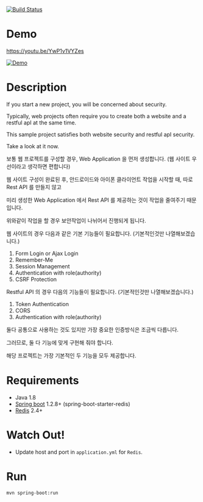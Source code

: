[![Build Status](https://travis-ci.org/okihouse/spring-boot-security-with-redis.svg?branch=master)](https://travis-ci.org/okihouse/spring-boot-security-with-redis)

Demo
=========

https://youtu.be/YwP1v1VYZes

[![Demo](http://i3.ytimg.com/vi/YwP1v1VYZes/maxresdefault.jpg)](https://youtu.be/YwP1v1VYZes "Demo")


Description
=========

If you start a new project, you will be concerned about security.

Typically, web projects often require you to create both a website and a restful apI at the same time.

This sample project satisfies both website security and restful apI security.

Take a look at it now.


보통 웹 프로젝트를 구성할 경우, Web Application 을 먼저 생성합니다. (웹 사이트 우선이라고 생각하면 편합니다)

웹 사이트 구성이 완료된 후, 안드로이드와 아이폰 클라이언트 작업을 시작할 때, 따로 Rest API 를 만들지 않고 

미리 생성한 Web Application 에서 Rest API 를 제공하는 것이 작업을 줄여주기 때문입니다.

위와같이 작업을 할 경우 보안작업이 나뉘어서 진행되게 됩니다.

웹 사이트의 경우 다음과 같은 기본 기능들이 필요합니다. (기본적인것만 나열해보겠습니다.)
1. Form Login or Ajax Login 
2. Remember-Me 
3. Session Management
4. Authentication with role(authority)
5. CSRF Protection

Restful API 의 경우 다음의 기능들이 필요합니다. (기본적인것만 나열해보겠습니다.)
1. Token Authentication 
2. CORS
3. Authentication with role(authority)

둘다 공통으로 사용하는 것도 있지만 가장 중요한 인증방식은 조금씩 다릅니다.

그러므로, 둘 다 기능에 맞게 구현해 줘야 합니다. 

해당 프로젝트는 가장 기본적인 두 기능을 모두 제공합니다.


Requirements
=====

* Java 1.8
* [Spring boot](http://projects.spring.io/spring-boot/) 1.2.8+ (spring-boot-starter-redis)
* [Redis](http://redis.io/) 2.4+

Watch Out!
=====

* Update host and port in `application.yml` for `Redis`.

Run
===

```bash
mvn spring-boot:run
```
